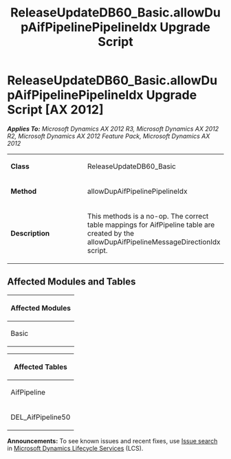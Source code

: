 ﻿---
title: ReleaseUpdateDB60_Basic.allowDupAifPipelinePipelineIdx Upgrade Script
TOCTitle: ReleaseUpdateDB60_Basic.allowDupAifPipelinePipelineIdx Upgrade Script
ms:assetid: 25f3ee22-d683-c85a-84ae-aa8210ae26a6
ms:mtpsurl: https://msdn.microsoft.com/en-us/library/JJ685029(v=AX.60)
ms:contentKeyID: 49707229
ms.date: 05/18/2015
mtps_version: v=AX.60
---

# ReleaseUpdateDB60\_Basic.allowDupAifPipelinePipelineIdx Upgrade Script [AX 2012]


_**Applies To:** Microsoft Dynamics AX 2012 R3, Microsoft Dynamics AX 2012 R2, Microsoft Dynamics AX 2012 Feature Pack, Microsoft Dynamics AX 2012_

<table>
<colgroup>
<col style="width: 50%" />
<col style="width: 50%" />
</colgroup>
<tbody>
<tr class="odd">
<td><p><strong>Class</strong></p></td>
<td><p>ReleaseUpdateDB60_Basic</p></td>
</tr>
<tr class="even">
<td><p><strong>Method</strong></p></td>
<td><p>allowDupAifPipelinePipelineIdx</p></td>
</tr>
<tr class="odd">
<td><p><strong>Description</strong></p></td>
<td><p>This methods is a no-op. The correct table mappings for AifPipeline table are created by the allowDupAifPipelineMessageDirectionIdx script.</p></td>
</tr>
</tbody>
</table>


## Affected Modules and Tables

<table>
<colgroup>
<col style="width: 100%" />
</colgroup>
<thead>
<tr class="header">
<th><p>Affected Modules</p></th>
</tr>
</thead>
<tbody>
<tr class="odd">
<td><p>Basic</p></td>
</tr>
</tbody>
</table>


<table>
<colgroup>
<col style="width: 100%" />
</colgroup>
<thead>
<tr class="header">
<th><p>Affected Tables</p></th>
</tr>
</thead>
<tbody>
<tr class="odd">
<td><p>AifPipeline</p></td>
</tr>
<tr class="even">
<td><p>DEL_AifPipeline50</p></td>
</tr>
</tbody>
</table>

  
**Announcements:** To see known issues and recent fixes, use [Issue search](http://go.microsoft.com/fwlink/?linkid=389258) in [Microsoft Dynamics Lifecycle Services](http://go.microsoft.com/fwlink/?linkid=306505) (LCS).

